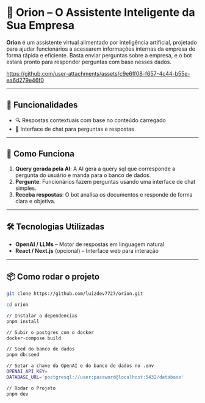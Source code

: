 # 🤖 Orion – O Assistente Inteligente da Sua Empresa

**Orion** é um assistente virtual alimentado por inteligência artificial, projetado para ajudar funcionários a acessarem informações internas da empresa de forma rápida e eficiente. Basta enviar perguntas sobre a empresa, e o bot estará pronto para responder perguntas com base nesses dados.

https://github.com/user-attachments/assets/c9e6ff08-f657-4c44-b55e-ea6d279e46f0

---

## 🧠 Funcionalidades

- 🔍 Respostas contextuais com base no conteúdo carregado
- 💬 Interface de chat para perguntas e respostas
---

## 🚀 Como Funciona

1. **Query gerada pela AI**: A AI gera a query sql que corresponde a pergunta do usuário e manda para o banco de dados. 
2. **Pergunte**: Funcionários fazem perguntas usando uma interface de chat simples.
3. **Receba respostas**: O bot analisa os documentos e responde de forma clara e objetiva.

---

## 🛠️ Tecnologias Utilizadas

- **OpenAI / LLMs** – Motor de respostas em linguagem natural
- **React / Next.js** (opcional) – Interface web para interação

---

## 📦 Como rodar o projeto

```bash
git clone https://github.com/luizdev7727/orion.git

cd orion

// Instalar a dependencias
pnpm install

// Subir o postgres com o docker
docker-compose build

// Seed do banco de dados
pnpm db:seed

// Setar a chave da OpenAI e do banco de dados no .env
OPENAI_API_KEY=
DATABASE_URL='postgresql://user:password@localhost:5432/database'

// Rodar o Projeto
pnpm dev
